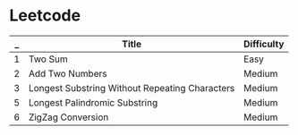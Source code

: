 # Leetcode

_ | Title | Difficulty
--- | --- | ---
1 | Two Sum | Easy
2 | Add Two Numbers | Medium
3 | Longest Substring Without Repeating Characters | Medium
5 | Longest Palindromic Substring | Medium
6 | ZigZag Conversion | Medium
